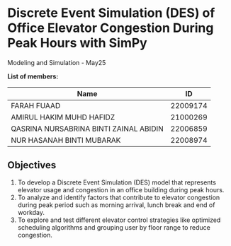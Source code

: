 # Discrete Event Simulation (DES) of Office Elevator Congestion During Peak Hours with SimPy
Modeling and Simulation - May25

**List of members:**  

|      Name      |      ID       |
| -------------- | ------------- |
| FARAH FUAAD  |    22009174   |
| AMIRUL HAKIM MUHD HAFIDZ |    21000269   |
|  QASRINA NURSABRINA BINTI ZAINAL ABIDIN  |    22006859   |
|   NUR HASANAH BINTI MUBARAK  |    22008974   |


## Objectives
1.	To develop a Discrete Event Simulation (DES) model that represents elevator usage and congestion in an office building during peak hours.
2.	To analyze and identify factors that contribute to elevator congestion during peak period such as morning arrival, lunch break and end of workday.
3.	To explore and test different elevator control strategies like optimized scheduling algorithms and grouping user by floor range to reduce congestion. 

